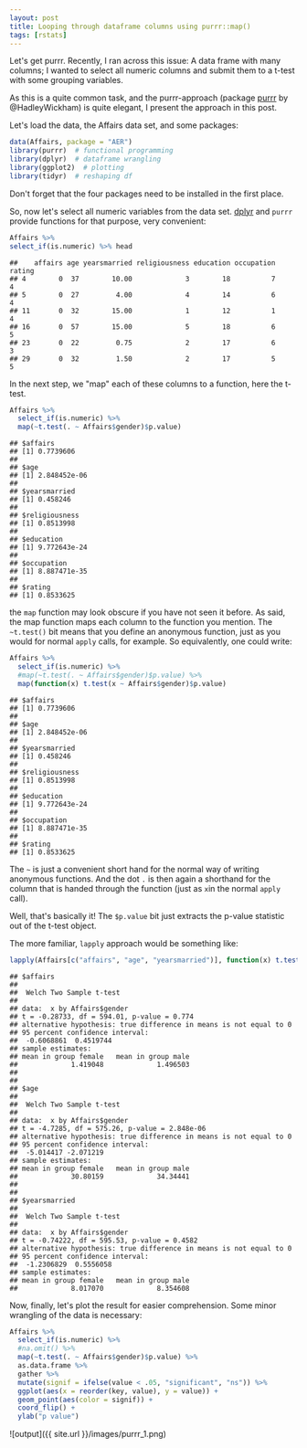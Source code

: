 ```yaml
---
layout: post
title: Looping through dataframe columns using purrr::map()
tags: [rstats]
---
```




Let's get purrr. Recently, I ran across this issue: A data frame with many columns; I wanted to select all numeric columns and submit them to a t-test with some grouping variables.

As this is a quite common task, and the purrr-approach (package [purrr](https://github.com/hadley/purrr) by @HadleyWickham) is quite elegant, I present the approach in this post.

Let's load the data, the Affairs data set, and some packages:



```r
data(Affairs, package = "AER")
library(purrr)  # functional programming
library(dplyr)  # dataframe wrangling
library(ggplot2)  # plotting
library(tidyr)  # reshaping df
```


Don't forget that the four packages need to be installed in the first place.


So, now let's select all numeric variables from the data set. [dplyr](https://github.com/hadley/dplyr) and `purrr` provide functions for that purpose, very convenient:


```r
Affairs %>% 
select_if(is.numeric) %>% head
```

```
##    affairs age yearsmarried religiousness education occupation rating
## 4        0  37        10.00             3        18          7      4
## 5        0  27         4.00             4        14          6      4
## 11       0  32        15.00             1        12          1      4
## 16       0  57        15.00             5        18          6      5
## 23       0  22         0.75             2        17          6      3
## 29       0  32         1.50             2        17          5      5
```



In the next step, we "map" each of these columns to a function, here the t-test.


```r
Affairs %>% 
  select_if(is.numeric) %>%
  map(~t.test(. ~ Affairs$gender)$p.value)
```

```
## $affairs
## [1] 0.7739606
## 
## $age
## [1] 2.848452e-06
## 
## $yearsmarried
## [1] 0.458246
## 
## $religiousness
## [1] 0.8513998
## 
## $education
## [1] 9.772643e-24
## 
## $occupation
## [1] 8.887471e-35
## 
## $rating
## [1] 0.8533625
```




the `map` function may look obscure if you have not seen it before. As said, the map function maps each column to the function you mention. The `~t.test()` bit means that you define an anonymous function, just as you would for normal `apply` calls, for example. So equivalently, one could write:


```r
Affairs %>% 
  select_if(is.numeric) %>%
  #map(~t.test(. ~ Affairs$gender)$p.value) %>% 
  map(function(x) t.test(x ~ Affairs$gender)$p.value)
```

```
## $affairs
## [1] 0.7739606
## 
## $age
## [1] 2.848452e-06
## 
## $yearsmarried
## [1] 0.458246
## 
## $religiousness
## [1] 0.8513998
## 
## $education
## [1] 9.772643e-24
## 
## $occupation
## [1] 8.887471e-35
## 
## $rating
## [1] 0.8533625
```


The `~` is just a convenient short hand for the normal way of writing anonymous functions. And the dot `.` is then again a shorthand for the column that is handed through the function (just as `x`in the normal `apply` call).

Well, that's basically it! The `$p.value` bit just extracts the p-value statistic out of the t-test object.

The more familiar, `lapply` approach would be something like:


```r
lapply(Affairs[c("affairs", "age", "yearsmarried")], function(x) t.test(x ~ Affairs$gender))
```

```
## $affairs
## 
## 	Welch Two Sample t-test
## 
## data:  x by Affairs$gender
## t = -0.28733, df = 594.01, p-value = 0.774
## alternative hypothesis: true difference in means is not equal to 0
## 95 percent confidence interval:
##  -0.6068861  0.4519744
## sample estimates:
## mean in group female   mean in group male 
##             1.419048             1.496503 
## 
## 
## $age
## 
## 	Welch Two Sample t-test
## 
## data:  x by Affairs$gender
## t = -4.7285, df = 575.26, p-value = 2.848e-06
## alternative hypothesis: true difference in means is not equal to 0
## 95 percent confidence interval:
##  -5.014417 -2.071219
## sample estimates:
## mean in group female   mean in group male 
##             30.80159             34.34441 
## 
## 
## $yearsmarried
## 
## 	Welch Two Sample t-test
## 
## data:  x by Affairs$gender
## t = -0.74222, df = 595.53, p-value = 0.4582
## alternative hypothesis: true difference in means is not equal to 0
## 95 percent confidence interval:
##  -1.2306829  0.5556058
## sample estimates:
## mean in group female   mean in group male 
##             8.017070             8.354608
```


Now, finally, let's plot the result for easier comprehension. Some minor wrangling of the data is necessary:


```r
Affairs %>% 
  select_if(is.numeric) %>%
  #na.omit() %>% 
  map(~t.test(. ~ Affairs$gender)$p.value) %>% 
  as.data.frame %>% 
  gather %>% 
  mutate(signif = ifelse(value < .05, "significant", "ns")) %>% 
  ggplot(aes(x = reorder(key, value), y = value)) + 
  geom_point(aes(color = signif)) + 
  coord_flip() +
  ylab("p value")
```

![output]({{ site.url }}/images/purrr_1.png)









